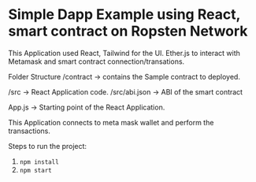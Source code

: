# Simple Dapp Example using React, smart contract on Ropsten Network

This Application used React, Tailwind for the UI.
Ether.js to interact with Metamask and smart contract connection/transations.

Folder Structure
/contract -> contains the Sample contract to deployed.

/src -> React Application code.
/src/abi.json -> ABI of the smart contract 

App.js -> Starting point of the React Application.

This Application connects to meta mask wallet and perform the transactions.

Steps to run the project: 

1. `npm install`
2. `npm start`